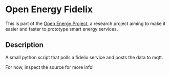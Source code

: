 # Open Energy Fidelix

This is part of the [Open Energy Project](http://op-en.se/), a research project aiming to make it easier and faster to prototype smart energy services.

## Description

A small python script that polls a fidelix service and posts the data to mqtt.

For now, inspect the source for more info!

